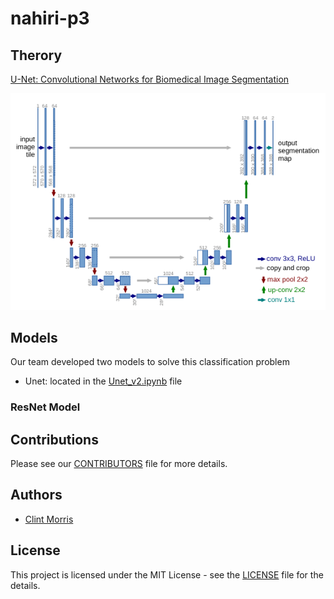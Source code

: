 # nahiri-p3

## Therory

<a href= "https://arxiv.org/pdf/1505.04597.pdf">U-Net: Convolutional Networks for Biomedical Image Segmentation</a>


![](figures/unet.png)



## Models
Our team developed two models to solve this classification problem

* Unet: located in the <a href= "https://github.com/dsp-uga/nahiri-p3/blob/main/Unet_v2.ipynb">Unet_v2.ipynb</a> file



### ResNet Model

## Contributions
Please see our [CONTRIBUTORS]() file for more details.

## Authors 
<ul> <li><a href= "https://github.com/clint_kristopher_morris"> Clint Morris</a></li></ul>

## License
This project is licensed under the MIT License - see the <a href="">LICENSE</a> file for the details.
